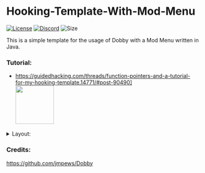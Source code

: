 # Hooking-Template-With-Mod-Menu
[![License](https://img.shields.io/github/license/Octowolve/Hooking-Template-With-Mod-Menu?logo=github&logoColor=%23fff&style=for-the-badge)](LICENSE)
[![Discord](https://img.shields.io/discord/720937884814671923?color=%237289DA&logo=discord&logoColor=%23fff&style=for-the-badge)](https://discord.gg/bmRF2ac)
![Size](https://img.shields.io/github/repo-size/Octowolve/Hooking-Template-With-Mod-Menu?style=for-the-badge)

This is a simple template for the usage of Dobby with a Mod Menu written in Java.

### Tutorial:
* https://guidedhacking.com/threads/function-pointers-and-a-tutorial-for-my-hooking-template.14771/#post-90490]  
<a href="https://piin.dev"><img src="https://github.com/L3DEVIL369/Hooking-Modelo-Com-Mod-Menu/blob/Dobby/Images/ModMenu.PNG" width="100" height="100"/></a>

 
<details>

<summary>Layout:</summary>
This is how the menu looks like when you simply build and run it 

![Mod Menu Layout](Images/MenuShowcase.gif)

![Mod Menu Layout](Images/ModMenu.PNG)

</details>

### Credits:
https://github.com/jmpews/Dobby
